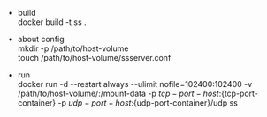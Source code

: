 
* build   
docker build -t ss .

* about config    
mkdir -p /path/to/host-volume   
touch /path/to/host-volume/ssserver.conf

* run   
docker run -d --restart always --ulimit nofile=102400:102400 -v /path/to/host-volume/:/mount-data -p ${tcp-port-host}:${tcp-port-container} -p ${udp-port-host}:${udp-port-container}/udp ss

